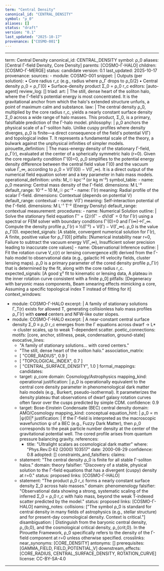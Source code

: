 ```yaml
---
term: "Central Density"
canonical_id: "CENTRAL_DENSITY"
symbol: "ρ_0"
aliases: []
status: "draft"
version: "0.1"
last_updated: "2025-10-17"
provenance: ["COSMO-001"]
---
```


---
term: Central Density
canonical_id: CENTRAL_DENSITY
symbol: ρ_0
aliases: [Central Γ-field Density, Core Density]
parents: [COSMO-Γ-HALO]
children: [COSMO-Γ-MERGE]
status: candidate
version: 0.1
last_updated: 2025-10-17
provenance:
  sources:
    - module: COSMO-001
      snippet: |
        Outputs (per solution):
        • Core radius r_c (e.g., radius where ρ_Γ drops to ρ_0/2)
        • Central density ρ_0 = ρ_Γ(0)
        • Surface-density product Σ_0 = ρ_0 r_c
  editors: [auto-agent]
  review_log: []
triad:
  art: |
    The still, dense heart of the soliton halo, where the Γ-field's potential energy is most concentrated. It is the gravitational anchor from which the halo's extended structure unfurls, a point of maximum calm and substance.
  law: |
    The central density ρ_0, multiplied by the core radius r_c, yields a nearly constant surface density Σ_0 across a wide range of halo masses. This product, Σ_0, is a primary, falsifiable prediction of the Γ-halo model.
  philosophy: |
    ρ_0 anchors the physical scale of a Γ-soliton halo. Unlike cuspy profiles where density diverges, ρ_0 is finite—a direct consequence of the field's potential V(Γ) and topological index T. It represents a fundamental scale of the theory, a bulwark against the unphysical infinities of simpler models.
pirouette_definition: |
  The mass-energy density of the stationary Γ-field, ρ_Γ(r), evaluated at the center of a spherically symmetric halo (r=0). Given the core regularity condition Γ′(0)=0, ρ_0 simplifies to the potential energy density difference between the central field value Γ(0) and the vacuum value Γ_∞, according to ρ_0 = V(Γ(0)) − V(Γ_∞). It is a direct output of the numerical field equation solver and a key parameter in halo mass models.
operational_definition:
  units: M_☉ kpc⁻³ (or kg m⁻³)
  symbol_table:
    - name: ρ_0
      meaning: Central mass density of the Γ-field.
      dimensions: M L⁻³
      default_range: 10⁻² – 10 M_☉ pc⁻³
    - name: Γ(r)
      meaning: Radial profile of the scalar Γ-field.
      dimensions: Contextual (depends on potential V)
      default_range: contextual
    - name: V(Γ)
      meaning: Self-interaction potential of the Γ-field.
      dimensions: M L⁻¹ T⁻² (Energy Density)
      default_range: contextual
  measurement:
    procedures:
      - name: Numerical Solution
        outline: |
          Solve the stationary field equation Γ″ + (2/r)Γ′ − dV/dΓ = 0 for Γ(r) using a spectral or FEM solver with boundary conditions Γ′(0)=0 and Γ(∞)→Γ_∞. Compute the density profile ρ_Γ(r) ≡ ½(Γ′²) + V(Γ) − V(Γ_∞). ρ_0 is the value ρ_Γ(0).
        expected_signals: [A stable, convergent numerical solution for Γ(r), A finite, positive value for ρ_Γ(0)]
        pitfalls: [Numerical instability near r=0, Failure to subtract the vacuum energy V(Γ_∞), Insufficient solver precision leading to inaccurate core values]
      - name: Observational Inference
        outline: |
          Fit the rotation curve V_c(r) or lensing convergence κ(θ) derived from the Γ-halo model to observational data (e.g., galactic HI velocity fields, cluster lensing maps). ρ_0 is a primary parameter of the cored density profile ρ_Γ(r) that is determined by the fit, along with the core radius r_c.
        expected_signals: [A good χ² fit to kinematic or lensing data, A plateau in the inner rotation curve consistent with a finite ρ_0]
        pitfalls: [Degeneracy with baryonic mass components, Beam smearing effects mimicking a core, Assuming a specific topological index T instead of fitting for it]
context_windows:
  - module: COSMO-Γ-HALO
    excerpt: |
      A family of stationary solutions Γ_T(r) exists for allowed T, generating collisionless halo mass profiles ρ_Γ(r) with **cored** centers and NFW-like outer slopes.
  - module: COSMO-Γ-HALO
    excerpt: |
      A near-constant central surface density Σ_0 ≡ ρ_0 r_c emerges from the Γ equations across dwarf → L* → cluster scales, up to weak T-dependent scatter.
poetic_connections:
  motifs: [core, anchor, stillness, peak, condensation, ground-state]
  evocative_lines:
    - "A family of stationary solutions... with cored centers."
    - "The still, dense heart of the soliton halo."
  association_matrix:
    - [ "CORE_RADIUS", 0.9 ]
    - [ "TOPOLOGICAL_INDEX", 0.7 ]
    - [ "CENTRAL_SURFACE_DENSITY", 1.0 ]
formal_mappings:
  candidates:
    - target: ρ_core
      domain: Cosmology/Astrophysics
      mapping_kind: operational
      justification: |
        ρ_0 is operationally equivalent to the central core density parameter in phenomenological dark matter halo models (e.g., Burkert, pseudo-isothermal). It parameterizes the density plateau that observations of dwarf galaxy rotation curves often favor over the cusps predicted by simple CDM.
      confidence: 0.9
    - target: Bose-Einstein Condensate (BEC) central density
      domain: AMO/Cosmology
      mapping_kind: conceptual
      equation_hint: |
        ρ_0 ∝ m |ψ(0)|²
      justification: |
        If the Γ-field is interpreted as the macroscopic wavefunction ψ of a BEC (e.g., Fuzzy Dark Matter), then ρ_0 corresponds to the peak particle number density at the center of the gravitational potential well. The cored profile arises from quantum pressure balancing gravity.
      references:
        - title: "Ultralight scalars as cosmological dark matter"
          where: "Phys.Rev.D 62 (2000) 103517"
          date: 2000-08-29
      confidence: 0.8
  adopted: []
constraints_and_falsifiers:
  claims:
    - statement: "The central density ρ_0 is finite for all stable Γ-soliton halos."
      domain: theory
      falsifier: "Discovery of a stable, physical solution to the Γ-field equations that has a divergent (cuspy) density at r=0."
      status: proposed
      links: [COSMO-Γ-HALO]
    - statement: "The product ρ_0 r_c forms a nearly constant surface density Σ_0 across halo masses."
      domain: phenomenology
      falsifier: "Observational data showing a strong, systematic scaling of the inferred Σ_0 = ρ_0 r_c with halo mass, beyond the weak T-indexed scatter predicted by the model."
      status: proposed
      links: [COSMO-Γ-HALO]
naming_notes:
  collisions: ["The symbol ρ_0 is standard for central density in many fields of astrophysics (e.g., stellar structure) and for present-day cosmological density. Context is critical."]
  disambiguation: |
    Distinguish from the baryonic central density, ρ_{b,0}, and the cosmological critical density, ρ_{crit,0}. In the Pirouette Framework, ρ_0 specifically refers to the density of the Γ-field component at r=0 unless otherwise specified.
crosslinks:
  near_synonyms: [CORE_DENSITY]
  antonyms: []
  prerequisites: [GAMMA_FIELD, FIELD_POTENTIAL_V]
  downstream_effects: [CORE_RADIUS, CENTRAL_SURFACE_DENSITY, ROTATION_CURVE]
license: CC-BY-SA-4.0
---